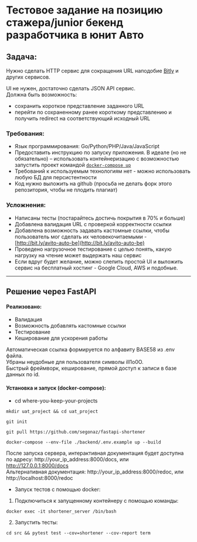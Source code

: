 # Тестовое задание на позицию стажера/junior бекенд разработчика в юнит Авто

## Задача:

Нужно сделать HTTP сервис для сокращения URL наподобие [Bitly](https://bitly.com/) и других сервисов.

UI не нужен, достаточно сделать JSON API сервис.  
Должна быть возможность: 
- сохранить короткое представление заданного URL
- перейти по сохраненному ранее короткому представлению и получить redirect на соответствующий исходный URL

### Требования:

- Язык программирования: Go/Python/PHP/Java/JavaScript
- Предоставить инструкцию по запуску приложения. В идеале (но не обязательно) – использовать контейнеризацию с возможностью запустить проект командой [`docker-compose up`](https://docs.docker.com/compose/)
- Требований к используемым технологиям нет - можно использовать любую БД для персистентности
- Код нужно выложить на github (просьба не делать форк этого репозитория, чтобы не плодить плагиат)

### Усложнения:

- Написаны тесты (постарайтесь достичь покрытия в 70% и больше)
- Добавлена валидация URL с проверкой корректности ссылки
- Добавлена возможность задавать кастомные ссылки, чтобы пользователь мог сделать их человекочитаемыми - [http://bit.ly/avito-auto-be](http://bit.ly/avito-auto-be)
- Проведено нагрузочное тестирование с целью понять, какую нагрузку на чтение может выдержать наш сервис
- Если вдруг будет желание, можно слепить простой UI и выложить сервис на бесплатный хостинг - Google Cloud, AWS и подобные. 
------------
## Решение через FastAPI
 #### Реализовано:
 - Валидация
 - Возможность добавлять кастомные ссылки
 - Тестирование
 - Кеширование для ускорения работы  

Автоматическая ссылка формируется по алфавиту BASE58 из .env файла.  
Убраны неудобные для пользователя символы ilI1o0O.  
Быстрый фреймворк, кеширование, прямой доступ к записи в базе данных по id. 

#### Установка и запуск (docker-compose):
- cd where-you-keep-your-projects
```shell 
mkdir uat_project && cd uat_project
```
```shell
git init
```
```shell
git pull https://github.com/segonaz/fastapi-shortener
```
```shell
docker-compose --env-file ./backend/.env.example up --build
```
После запуска сервера, интерактивная документация будет доступна по адресу: http://your_ip_address:8000/docs, или http://127.0.0.1:8000/docs  
Альтернативная документация: http://your_ip_address:8000/redoc, или http://localhost:8000/redoc  
- Запуск тестов с помощью docker:
1. Подключиться к запущенному контейнеру с помощью команды:
```shell
docker exec -it shortener_server /bin/bash
```
2. Запустить тесты:
```shell
cd src && pytest test --cov=shortener --cov-report term
```
